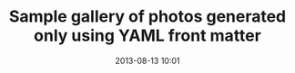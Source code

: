 ---
layout: default
category: photo
title: 'Sample gallery of photos generated only using YAML front matter'
date: 2013-08-13 10:01
photos: 
- { link: '/img/gallery/IMG_0355.jpg', alt: 'Leafs', caption: 'Leafs' }
- { link: '/img/gallery/IMG_0374.jpg', alt: 'Winter tree', caption: 'Winter tree' }
- { link: '/img/gallery/IMG_0391.jpg', alt: 'Winter landscape', caption: 'Winter landscape' }
- { link: '/img/gallery/IMG_0890.jpg', alt: 'SBB tunnel', caption: 'SBB tunnel' }
- { link: '/img/gallery/IMG_0901.jpg', alt: 'Zurich Architecture', caption: 'Zurich Architecture' }
- { link: '/img/gallery/IMG_1055.jpg', alt: 'Zurich Architecture', caption: 'Zurich Architecture' }
- { link: '/img/gallery/IMG_1227.jpg', alt: 'Landscape', caption: 'Landscape' }
- { link: '/img/gallery/IMG_1485.jpg', alt: 'Vienna', caption: 'Vienna' }
- { link: '/img/gallery/IMG_1500.jpg', alt: 'Vienna', caption: 'Vienna' }
- { link: '/img/gallery/IMG_1716.jpg', alt: 'Vienna Prater', caption: 'Vienna Prater' }
- { link: '/img/gallery/IMG_1734.jpg', alt: 'Tag in Vienna', caption: 'Tag in Vienna' }
- { link: '/img/gallery/IMG_1749.jpg', alt: 'Butterfly', caption: 'Butterfly' }
- { link: '/img/gallery/IMG_2057.jpg', alt: 'Bench', caption: 'Bench' }
- { link: '/img/gallery/IMG_2133.jpg', alt: 'Fernleaf', caption: 'Fernleaf' }
- { link: '/img/gallery/IMG_2160.jpg', alt: 'Lake', caption: 'Lake' }
- { link: '/img/gallery/IMG_2409.jpg', alt: 'Staircase', caption: 'Staircase' }
- { link: '/img/gallery/IMG_2519.jpg', alt: 'Frozen lake', caption: 'Frozen lake' }
- { link: '/img/gallery/IMG_2944.jpg', alt: 'Staircase', caption: 'Staircase' }
- { link: '/img/gallery/IMG_3214.jpg', alt: 'Eiffel Tower', caption: 'Eiffel Tower' }
- { link: '/img/gallery/IMG_3607.jpg', alt: 'Hamburg Architecure', caption: 'Hamburg Architecure' }
- { link: '/img/gallery/IMG_3738.jpg', alt: 'Copenhagen', caption: 'Copenhagen' }
- { link: '/img/gallery/IMG_3756.jpg', alt: 'Copenhagen Opera', caption: 'Copenhagen Opera' }
- { link: '/img/gallery/IMG_3761.jpg', alt: 'Copenhagen', caption: 'Copenhagen' }
- { link: '/img/gallery/IMG_3783.jpg', alt: 'Amsterdam', caption: 'Amsterdam' }
- { link: '/img/gallery/IMG_3849.jpg', alt: 'Norwegian lake', caption: 'Norwegian lake' }
- { link: '/img/gallery/IMG_3879.jpg', alt: 'Norwegian lake', caption: 'Norwegian lake' }
- { link: '/img/gallery/IMG_3971.jpg', alt: 'Prague', caption: 'Prague' }
- { link: '/img/gallery/IMG_3998.jpg', alt: 'Tag in Prague', caption: 'Tag in Prague' }
- { link: '/img/gallery/IMG_4034.jpg', alt: 'Tag in Prague', caption: 'Tag in Prague' }
--- 